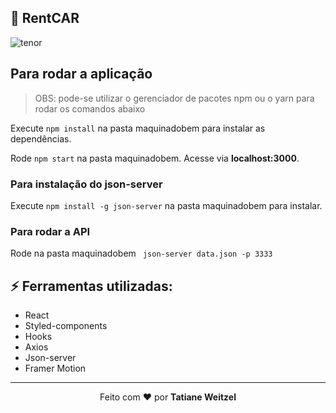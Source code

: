 ## :muscle: RentCAR


![tenor](https://user-images.githubusercontent.com/52081179/116000245-ce1bc980-a5c5-11eb-9100-04886c0b7a52.gif)

## Para rodar a aplicação

> OBS: pode-se utilizar o gerenciador de pacotes npm ou o yarn para rodar os comandos abaixo

Execute ```npm install``` na pasta maquinadobem para instalar as dependências.

Rode ```npm start``` na pasta maquinadobem. Acesse via **localhost:3000**.

### Para instalação do json-server 
Execute ```npm install -g json-server``` na pasta maquinadobem para instalar.

### Para rodar a API
Rode na pasta maquinadobem ``` json-server data.json -p 3333```
 
## :zap: Ferramentas utilizadas:
- React
- Styled-components
- Hooks
- Axios
- Json-server 
- Framer Motion


 ---
 <p align="center">Feito com ❤️ por <strong>Tatiane Weitzel<p>

